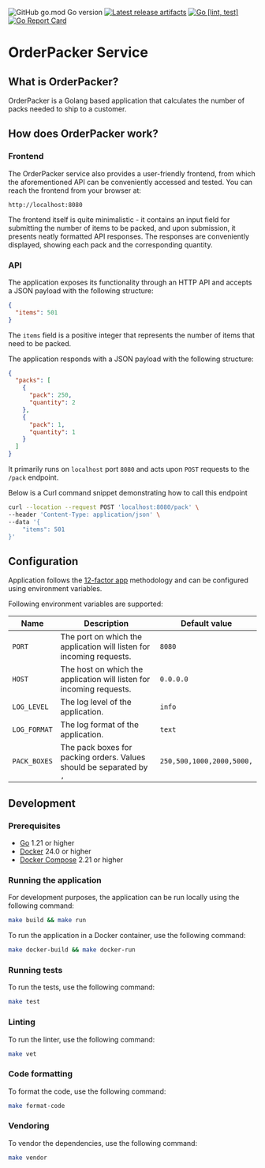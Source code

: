 ![GitHub go.mod Go version](https://img.shields.io/github/go-mod/go-version/obalunenko/orderpacker)
[![Latest release artifacts](https://img.shields.io/github/v/release/obalunenko/orderpacker)](https://github.com/obalunenko/orderpacker/releases/latest)
[![Go [lint, test]](https://github.com/obalunenko/orderpacker/actions/workflows/go.yml/badge.svg)](https://github.com/obalunenko/orderpacker/actions/workflows/go.yml)
[![Go Report Card](https://goreportcard.com/badge/github.com/obalunenko/orderpacker)](https://goreportcard.com/report/github.com/obalunenko/orderpacker)

# OrderPacker Service

## What is OrderPacker?

OrderPacker is a Golang based application that calculates the number of packs needed to ship to a customer.

## How does OrderPacker work?

### Frontend
The OrderPacker service also provides a user-friendly frontend, from which the aforementioned API can be conveniently accessed and tested. 
You can reach the frontend from your browser at:

`http://localhost:8080`

The frontend itself is quite minimalistic - it contains an input field for submitting the number of items to be packed, 
and upon submission, it presents neatly formatted API responses. 
The responses are conveniently displayed, showing each pack and the corresponding quantity.

### API

The application exposes its functionality through an HTTP API and accepts a JSON payload with the following structure:

```json
{
  "items": 501
}
```

The `items` field is a positive integer that represents the number of items that need to be packed.

The application responds with a JSON payload with the following structure:

```json
{
  "packs": [
    {
      "pack": 250,
      "quantity": 2
    },
    {
      "pack": 1,
      "quantity": 1
    }
  ]
}
```

It primarily runs on `localhost` port `8080` and acts upon `POST` requests to the `/pack` endpoint.

Below is a Curl command snippet demonstrating how to call this endpoint

```bash
curl --location --request POST 'localhost:8080/pack' \
--header 'Content-Type: application/json' \
--data '{
    "items": 501
}'
```

## Configuration

Application follows the [12-factor app](https://12factor.net/) methodology and can be configured using environment variables.

Following environment variables are supported:

| Name         | Description                                                          | Default value             |
|--------------|----------------------------------------------------------------------|---------------------------|
| `PORT`       | The port on which the application will listen for incoming requests. | `8080`                    |
| `HOST`       | The host on which the application will listen for incoming requests. | `0.0.0.0`                 |
| `LOG_LEVEL`  | The log level of the application.                                    | `info`                    |
| `LOG_FORMAT` | The log format of the application.                                   | `text`                    |
| `PACK_BOXES` | The pack boxes for packing orders. Values should be separated by `,` | `250,500,1000,2000,5000,` |


## Development

### Prerequisites

- [Go](https://golang.org/doc/install) 1.21 or higher
- [Docker](https://docs.docker.com/get-docker/) 24.0 or higher
- [Docker Compose](https://docs.docker.com/compose/install/) 2.21 or higher

### Running the application

For development purposes, the application can be run locally using the following command:

```bash
make build && make run
```

To run the application in a Docker container, use the following command:

```bash
make docker-build && make docker-run
```

### Running tests

To run the tests, use the following command:

```bash
make test
```

### Linting

To run the linter, use the following command:

```bash
make vet
```

### Code formatting

To format the code, use the following command:

```bash
make format-code
```

### Vendoring

To vendor the dependencies, use the following command:

```bash
make vendor
```
